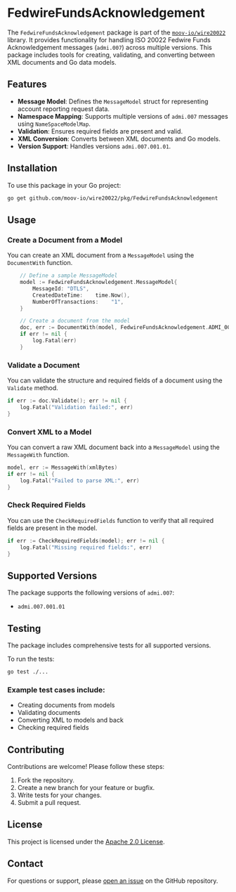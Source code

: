 # FedwireFundsAcknowledgement

The `FedwireFundsAcknowledgement` package is part of the [`moov-io/wire20022`](https://github.com/moov-io/wire20022) library. It provides functionality for handling ISO 20022 Fedwire Funds Acknowledgement messages (`admi.007`) across multiple versions. This package includes tools for creating, validating, and converting between XML documents and Go data models.


## Features

- **Message Model**: Defines the `MessageModel` struct for representing account reporting request data.
- **Namespace Mapping**: Supports multiple versions of `admi.007` messages using `NameSpaceModelMap`.
- **Validation**: Ensures required fields are present and valid.
- **XML Conversion**: Converts between XML documents and Go models.
- **Version Support**: Handles versions `admi.007.001.01`.


## Installation

To use this package in your Go project:

```bash
go get github.com/moov-io/wire20022/pkg/FedwireFundsAcknowledgement
```


## Usage

### Create a Document from a Model

You can create an XML document from a `MessageModel` using the `DocumentWith` function.

```go
    // Define a sample MessageModel
    model := FedwireFundsAcknowledgement.MessageModel{
        MessageId: "DTLS",
        CreatedDateTime:    time.Now(),
        NumberOfTransactions:    "1",
    }

    // Create a document from the model
    doc, err := DocumentWith(model, FedwireFundsAcknowledgement.ADMI_007_001_01)
    if err != nil {
        log.Fatal(err)
    }
```

### Validate a Document

You can validate the structure and required fields of a document using the `Validate` method.

```go
if err := doc.Validate(); err != nil {
    log.Fatal("Validation failed:", err)
}
```


### Convert XML to a Model

You can convert a raw XML document back into a `MessageModel` using the `MessageWith` function.

```go
model, err := MessageWith(xmlBytes)
if err != nil {
    log.Fatal("Failed to parse XML:", err)
}
```

### Check Required Fields

You can use the `CheckRequiredFields` function to verify that all required fields are present in the model.

```go
if err := CheckRequiredFields(model); err != nil {
    log.Fatal("Missing required fields:", err)
}
```


## Supported Versions

The package supports the following versions of `admi.007`:

- `admi.007.001.01`


## Testing

The package includes comprehensive tests for all supported versions.

To run the tests:

```bash
go test ./...
```


### Example test cases include:

- Creating documents from models
- Validating documents
- Converting XML to models and back
- Checking required fields


## Contributing

Contributions are welcome! Please follow these steps:

1. Fork the repository.
2. Create a new branch for your feature or bugfix.
3. Write tests for your changes.
4. Submit a pull request.


## License

This project is licensed under the [Apache 2.0 License](LICENSE).


## Contact

For questions or support, please [open an issue](https://github.com/moov-io/wire20022/issues) on the GitHub repository.
